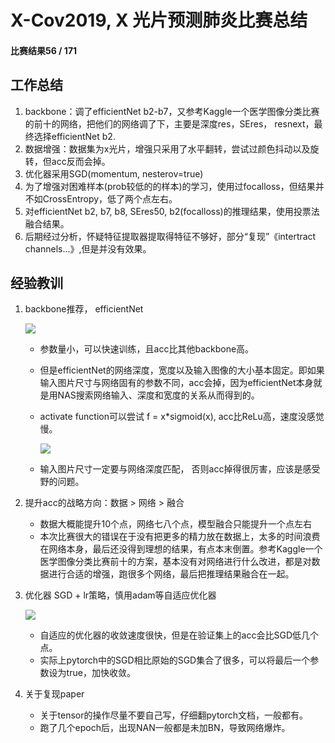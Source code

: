 # X-Cov2019, X 光片预测肺炎比赛总结

#### 比赛结果56 / 171

## 工作总结

1. backbone：调了efficientNet b2-b7，又参考Kaggle一个医学图像分类比赛的前十的网络，把他们的网络调了下，主要是深度res，SEres， resnext，最终选择efficientNet b2.
2. 数据增强：数据集为x光片，增强只采用了水平翻转，尝试过颜色抖动以及旋转，但acc反而会掉。
3. 优化器采用SGD(momentum, nesterov=true)
4. 为了增强对困难样本(prob较低的的样本)的学习，使用过focalloss，但结果并不如CrossEntropy，低了两个点左右。
5. 对efficientNet b2, b7, b8, SEres50, b2(focalloss)的推理结果，使用投票法融合结果。
6. 后期经过分析，怀疑特征提取器提取得特征不够好，部分“复现”《intertract channels...》,但是并没有效果。

## 经验教训

1. backbone推荐， efficientNet

   ![](..image\cov1.PNG)

   - 参数量小，可以快速训练，且acc比其他backbone高。

   - 但是efficientNet的网络深度，宽度以及输入图像的大小基本固定。即如果输入图片尺寸与网络固有的参数不同，acc会掉，因为efficientNet本身就是用NAS搜索网络输入、深度和宽度的关系从而得到的。

   - activate function可以尝试 f = x*sigmoid(x), acc比ReLu高，速度没感觉慢。

     ![](..image\cov3.PNG)

   - 输入图片尺寸一定要与网络深度匹配， 否则acc掉得很厉害，应该是感受野的问题。

2. 提升acc的战略方向：数据 > 网络 > 融合

   - 数据大概能提升10个点，网络七八个点，模型融合只能提升一个点左右
   - 本次比赛很大的错误在于没有把更多的精力放在数据上，太多的时间浪费在网络本身，最后还没得到理想的结果，有点本末倒置。参考Kaggle一个医学图像分类比赛前十的方案，基本没有对网络进行什么改进，都是对数据进行合适的增强，跑很多个网络，最后把推理结果融合在一起。

3. 优化器 SGD + lr策略，慎用adam等自适应优化器

   ![](..image\cov2.PNG)

   - 自适应的优化器的收敛速度很快，但是在验证集上的acc会比SGD低几个点。
   - 实际上pytorch中的SGD相比原始的SGD集合了很多，可以将最后一个参数设为true，加快收敛。

4. 关于复现paper
   - 关于tensor的操作尽量不要自己写，仔细翻pytorch文档，一般都有。
   - 跑了几个epoch后，出现NAN一般都是未加BN，导致网络爆炸。
